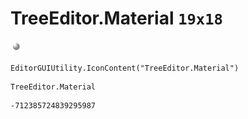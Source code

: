 # TreeEditor.Material `19x18`
<img src="/img/TreeEditor.Material.png" width=19 height=18>

``` CSharp
EditorGUIUtility.IconContent("TreeEditor.Material")
```
```
TreeEditor.Material
```
```
-712385724839295987
```
